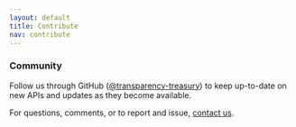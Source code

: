 ```yaml
---
layout: default
title: Contribute
nav: contribute
---
```

###  Community

Follow us through GitHub ([@transparency-treasury](https://github.com/transparency-treasury/developer-hub)) to keep up-to-date on new APIs and updates as they become available.

For questions, comments, or to report and issue, [contact us](https://github.com/transparency-treasury/developer-hub).
